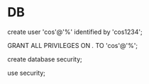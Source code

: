 # DB


create user 'cos'@'%' identified by 'cos1234';


GRANT ALL PRIVILEGES ON *.* TO 'cos'@'%';


create database security;


use security;


